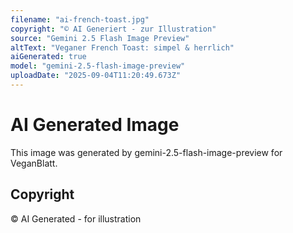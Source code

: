```yaml
---
filename: "ai-french-toast.jpg"
copyright: "© AI Generiert - zur Illustration"
source: "Gemini 2.5 Flash Image Preview"
altText: "Veganer French Toast: simpel & herrlich"
aiGenerated: true
model: "gemini-2.5-flash-image-preview"
uploadDate: "2025-09-04T11:20:49.673Z"
---
```


# AI Generated Image

This image was generated by gemini-2.5-flash-image-preview for VeganBlatt.

## Copyright
© AI Generated - for illustration

